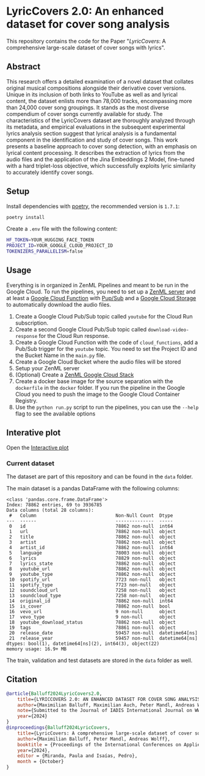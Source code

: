 # LyricCovers 2.0: An enhanced dataset for cover song analysis

This repository contains the code for the Paper "*LyricCovers*: A comprehensive large-scale dataset of cover songs with lyrics".

## Abstract

This research offers a detailed examination of a novel dataset that collates original musical compositions alongside their derivative cover versions. Unique in its inclusion of both links to YouTube as well as and lyrical content, the dataset enlists more than 78,000 tracks, encompassing more than 24,000 cover song groupings. It stands as the most diverse compendium of cover songs currently available for study. The characteristics of the LyricCovers dataset are thoroughly analyzed through its metadata, and empirical evaluations in the subsequent experimental lyrics analysis section suggest that lyrical analysis is a fundamental component in the identification and study of cover songs. This work presents a baseline approach to cover song detection, with an emphasis on lyrical content processing. It describes the extraction of lyrics from the audio files and the application of the Jina Embeddings 2 Model, fine-tuned with a hard triplet-loss objective, which successfully exploits lyric similarity to accurately identify cover songs.



## Setup

Install dependencies with [poetry](https://python-poetry.org/), the recommended version is `1.7.1`:

```bash
poetry install
```

Create a `.env` file with the following content:

```bash
HF_TOKEN=YOUR_HUGGING_FACE_TOKEN
PROJECT_ID=YOUR_GOOGLE_CLOUD_PROJECT_ID
TOKENIZERS_PARALLELISM=false
```

## Usage

Everything is in organized in ZenML Pipelines and meant to be run in the Google Cloud. To run the pipelines, you need to set up a [ZenML server](https://docs.zenml.io/deploying-zenml/zenml-self-hosted) and at least a [Google Cloud Function](https://cloud.google.com/functions/docs) with [Pup/Sub](https://cloud.google.com/pubsub?hl=de) and a [Google Cloud Storage](https://cloud.google.com/storage/docs) to automatically download the audio files.

1) Create a Google Cloud Pub/Sub topic called `youtube` for the Cloud Run subscription.
2) Create a second Google Cloud Pub/Sub topic called `download-video-response` for the Cloud Run response.
3) Create a Google Cloud Function with the code of `cloud_functions`, add a Pub/Sub trigger for the `youtube` topic. You need to set the Project ID and the Bucket Name in the `main.py` file.
4) Create a Google Cloud Bucket where the audio files will be stored
6) Setup your ZenML server
7) (Optional) Create a [ZenML Google Cloud Stack](https://docs.zenml.io/v/0.56.2/user-guide/cloud-guide/gcp-guide)
8) Create a docker base image for the source separation with the `dockerfile` in the `docker` folder. If you run the pipeline in the Google Cloud you need to push the image to the Google Cloud Container Registry.
9) Use the `python run.py` script to run the pipelines, you can use the `--help` flag to see the available options

## Interative plot

Open the [Interactive plot](assets/genres.html)


### Current dataset

The dataset are part of this repository and can be found in the `data` folder. 

The main dataset is a pandas DataFrame with the following columns:


```
<class 'pandas.core.frame.DataFrame'>
Index: 78862 entries, 69 to 3936785
Data columns (total 28 columns):
 #   Column                             Non-Null Count  Dtype         
---  ------                             --------------  -----         
 0   id                                 78862 non-null  int64         
 1   url                                78862 non-null  object        
 2   title                              78862 non-null  object        
 3   artist                             78862 non-null  object        
 4   artist_id                          78862 non-null  int64         
 5   language                           78003 non-null  object        
 6   lyrics                             78829 non-null  object        
 7   lyrics_state                       78862 non-null  object        
 8   youtube_url                        78862 non-null  object        
 9   youtube_type                       78862 non-null  object        
 10  spotify_url                        7723 non-null   object        
 11  spotify_type                       7723 non-null   object        
 12  soundcloud_url                     7258 non-null   object        
 13  soundcloud_type                    7258 non-null   object        
 14  original_id                        78862 non-null  int64         
 15  is_cover                           78862 non-null  bool          
 16  vevo_url                           9 non-null      object        
 17  vevo_type                          9 non-null      object        
 18  youtube_download_status            78862 non-null  object          
 19  tags                               78861 non-null  object        
 20  release_date                       59457 non-null  datetime64[ns]
 21  release_year                       59457 non-null  datetime64[ns]
dtypes: bool(1), datetime64[ns](2), int64(3), object(22)
memory usage: 16.9+ MB
```

The train, validation and test datasets are stored in the `data` folder as well.

## Citation

```bibtex
@article{Balluff2024LyricCovers2.0,
    title={LYRICCOVERS 2.0: AN ENHANCED DATASET FOR COVER SONG ANALYSIS},
    author={Maximilian Balluff, Maximilian Auch, Peter Mandl, Andreas Wolff},
    note={Submitted to the Journal of IADIS International Journal on WWW/Internet},
    year={2024}
}
@inproceedings{Balluff2024LyricCovers,
    title={LyricCovers: A comprehensive large-scale dataset of cover songs with lyrics},
    author={Maximilian Balluff, Peter Mandl, Andreas Wolff},
    booktitle = {Proceedings of the International Conferences on Applied Computing \& WWW/Internet},
    year={2024},
    editor = {Miranda, Paula and Isaías, Pedro},
    month = {October}
}
```